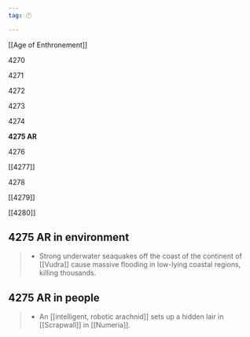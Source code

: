 ```yaml
---
tag: 🕛

---
```

[[Age of Enthronement]]


4270

4271

4272

4273

4274

**4275 AR**

4276

[[4277]]

4278

[[4279]]

[[4280]]



## 4275 AR in environment

>  - Strong underwater seaquakes off the coast of the continent of [[Vudra]] cause massive flooding in low-lying coastal regions, killing thousands.


## 4275 AR in people

>  - An [[intelligent, robotic arachnid]] sets up a hidden lair in [[Scrapwall]] in [[Numeria]].






